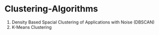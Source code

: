 # Clustering-Algorithms
1. Density Based Spacial Clustering of Applications with Noise (DBSCAN)
2. K-Means Clustering
